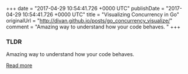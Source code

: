 +++
date = "2017-04-29 10:54:41.726 +0000 UTC"
publishDate = "2017-04-29 10:54:41.726 +0000 UTC"
title = "Visualizing Concurrency in Go"
originalUrl = "http://divan.github.io/posts/go_concurrency_visualize/"
comment = "Amazing way to understand how your code behaves. "
+++

### TLDR

Amazing way to understand how your code behaves. 

[Read more](http://divan.github.io/posts/go_concurrency_visualize/)
